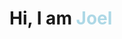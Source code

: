 
<body>
  <h1>Hi, I am <span class="name">Joel</span></h1>
  <style>
    .name {
      color: lightblue;
    }
  </style>
</body>

